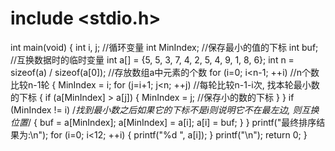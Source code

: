 ﻿# include <stdio.h>
int main(void)
{
    int i, j;  //循环变量
    int MinIndex;  //保存最小的值的下标
    int buf;  //互换数据时的临时变量
    int a[] = {5, 5, 3, 7, 4, 2, 5, 4, 9, 1, 8, 6};
    int n = sizeof(a) / sizeof(a[0]);  //存放数组a中元素的个数
    for (i=0; i<n-1; ++i)  //n个数比较n-1轮
    {
        MinIndex = i;
        for (j=i+1; j<n; ++j)  //每轮比较n-1-i次, 找本轮最小数的下标
        {
            if (a[MinIndex] > a[j])
            {
                MinIndex = j;  //保存小的数的下标
            }
        }
        if (MinIndex != i)  /*找到最小数之后如果它的下标不是i则说明它不在最左边, 则互换位置*/
        {
            buf = a[MinIndex];
            a[MinIndex] = a[i];
            a[i] = buf;
        }
    }
    printf("最终排序结果为:\n");
    for (i=0; i<12; ++i)
    {
        printf("%d ", a[i]);
    }
    printf("\n");
    return 0;
}